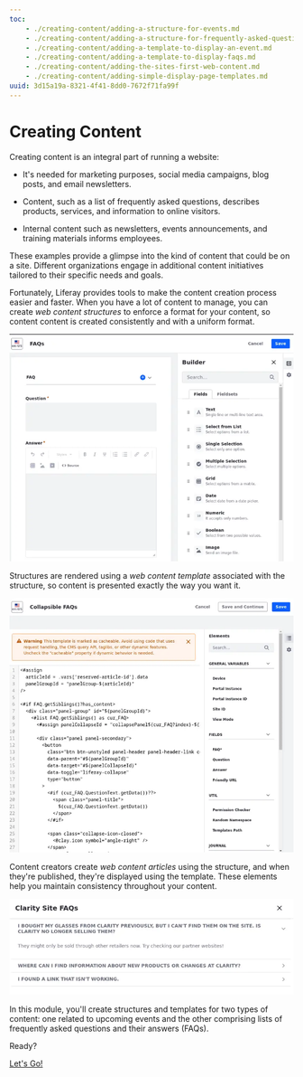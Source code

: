 ```yaml
---
toc:
    - ./creating-content/adding-a-structure-for-events.md
    - ./creating-content/adding-a-structure-for-frequently-asked-questions.md
    - ./creating-content/adding-a-template-to-display-an-event.md
    - ./creating-content/adding-a-template-to-display-faqs.md
    - ./creating-content/adding-the-sites-first-web-content.md
    - ./creating-content/adding-simple-display-page-templates.md
uuid: 3d15a19a-8321-4f41-8dd0-7672f71fa99f
---
```


# Creating Content

Creating content is an integral part of running a website:

-   It's needed for marketing purposes, social media campaigns, blog posts, and email newsletters.

-   Content, such as a list of frequently asked questions, describes products, services, and information to online visitors.

-   Internal content such as newsletters, events announcements, and training materials informs employees.

These examples provide a glimpse into the kind of content that could be on a site. Different organizations engage in additional content initiatives tailored to their specific needs and goals.

Fortunately, Liferay provides tools to make the content creation process easier and faster. When you have a lot of content to manage, you can create _web content structures_ to enforce a format for your content, so content content is created consistently and with a uniform format.

![Create a content structure to enforce a format for your content articles.](./creating-content/images/01.png)

Structures are rendered using a _web content template_ associated with the structure, so content is presented exactly the way you want it.

![With a template, define how to render the structure you created on a page.](./creating-content/images/02.png)

Content creators create _web content articles_ using the structure, and when they're published, they're displayed using the template. These elements help you maintain consistency throughout your content.

![A web content article presents a list of frequently asked questions and their answers with a consistent format.](./creating-content/images/03.png)

In this module, you'll create structures and templates for two types of content: one related to upcoming events and the other comprising lists of frequently asked questions and their answers (FAQs).

Ready?

[Let's Go!](./creating-content/adding-a-structure-for-events.md)
